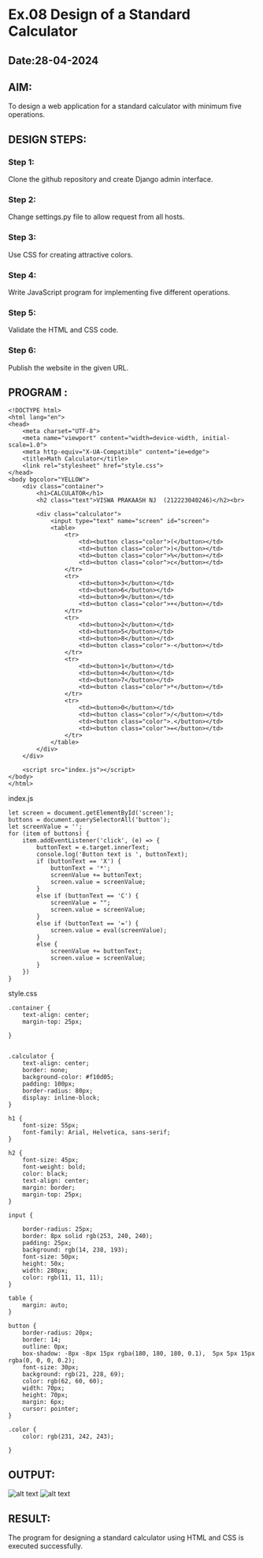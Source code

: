 # Ex.08 Design of a Standard Calculator
## Date:28-04-2024

## AIM:
To design a web application for a standard calculator with minimum five operations.

## DESIGN STEPS:

### Step 1:
Clone the github repository and create Django admin interface.

### Step 2:
Change settings.py file to allow request from all hosts.

### Step 3:
Use CSS for creating attractive colors.

### Step 4:
Write JavaScript program for implementing five different operations.

### Step 5:
Validate the HTML and CSS code.

### Step 6:
Publish the website in the given URL.

## PROGRAM :
```
<!DOCTYPE html>
<html lang="en">
<head>
    <meta charset="UTF-8">
    <meta name="viewport" content="width=device-width, initial-scale=1.0">
    <meta http-equiv="X-UA-Compatible" content="ie=edge">
    <title>Math Calculator</title>
    <link rel="stylesheet" href="style.css">
</head>
<body bgcolor="YELLOW">
    <div class="container">
        <h1>CALCULATOR</h1>
        <h2 class="text">VISWA PRAKAASH NJ  (212223040246)</h2><br>

        <div class="calculator">
            <input type="text" name="screen" id="screen">
            <table>
                <tr>
                    <td><button class="color">(</button></td>
                    <td><button class="color">)</button></td>
                    <td><button class="color">%</button></td>
                    <td><button class="color">c</button></td>
                </tr>
                <tr>
                    <td><button>3</button></td>
                    <td><button>6</button></td>
                    <td><button>9</button></td>
                    <td><button class="color">+</button></td>
                </tr>
                <tr>
                    <td><button>2</button></td>
                    <td><button>5</button></td>
                    <td><button>8</button></td>
                    <td><button class="color">-</button></td>
                </tr>
                <tr>
                    <td><button>1</button></td>
                    <td><button>4</button></td>
                    <td><button>7</button></td>
                    <td><button class="color">*</button></td>
                </tr>
                <tr>
                    <td><button>0</button></td>
                    <td><button class="color">/</button></td>
                    <td><button class="color">.</button></td>
                    <td><button class="color">=</button></td>
                </tr>
            </table>
        </div>
    </div>

    <script src="index.js"></script>
</body>
</html>
```
index.js
```
let screen = document.getElementById('screen');
buttons = document.querySelectorAll('button');
let screenValue = '';
for (item of buttons) {
    item.addEventListener('click', (e) => {
        buttonText = e.target.innerText;
        console.log('Button text is ', buttonText);
        if (buttonText == 'X') {
            buttonText = '*';
            screenValue += buttonText;
            screen.value = screenValue;
        }
        else if (buttonText == 'C') {
            screenValue = "";
            screen.value = screenValue;
        }
        else if (buttonText == '=') {
            screen.value = eval(screenValue);
        }
        else {
            screenValue += buttonText;
            screen.value = screenValue;
        }
    })
}
```
style.css
```
.container {
    text-align: center;
    margin-top: 25px;
    
}


.calculator {
    text-align: center;
    border: none;
    background-color: #f10d05;
    padding: 100px;
    border-radius: 80px;
    display: inline-block;
}

h1 {
    font-size: 55px;
    font-family: Arial, Helvetica, sans-serif;
}

h2 {
    font-size: 45px;
    font-weight: bold;
    color: black;
    text-align: center;
    margin: border;
    margin-top: 25px;
}

input {

    border-radius: 25px;
    border: 8px solid rgb(253, 240, 240);
    padding: 25px;
    background: rgb(14, 238, 193);
    font-size: 50px;
    height: 50x;
    width: 280px;
    color: rgb(11, 11, 11);
}

table {
    margin: auto;
}

button {
    border-radius: 20px;
    border: 14;
    outline: 0px;
    box-shadow: -8px -8px 15px rgba(180, 180, 180, 0.1),  5px 5px 15px rgba(0, 0, 0, 0.2);
    font-size: 30px;
    background: rgb(21, 228, 69);
    color: rgb(62, 60, 60);
    width: 70px;
    height: 70px;
    margin: 6px;
    cursor: pointer;
}

.color {
    color: rgb(231, 242, 243);
    
}
```
## OUTPUT:
![alt text](<Screenshot 2024-04-30 142416.png>)
![alt text](<Screenshot 2024-04-30 142425.png>)

## RESULT:
The program for designing a standard calculator using HTML and CSS is executed successfully.
